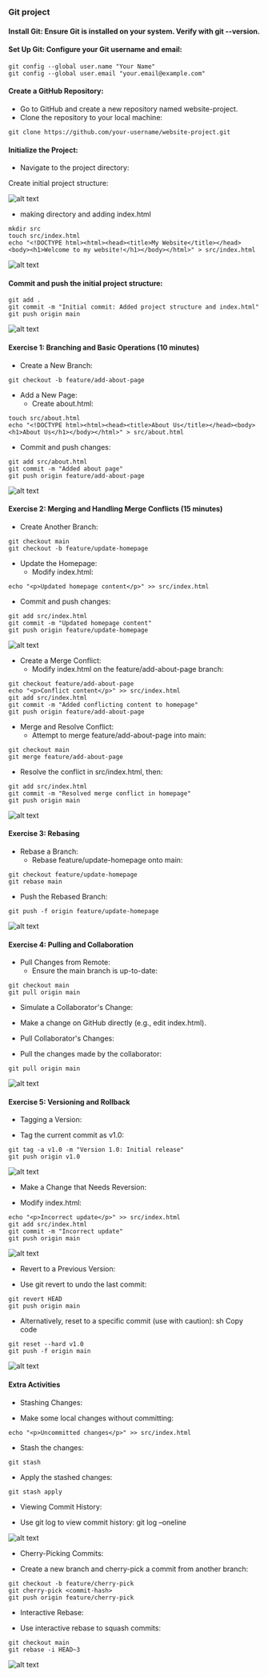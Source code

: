 ### Git project
#### Install Git: Ensure Git is installed on your system. Verify with git --version.
#### Set Up Git: Configure your Git username and email:

```
git config --global user.name "Your Name"
git config --global user.email "your.email@example.com"
```

#### Create a GitHub Repository:
+ Go to GitHub and create a new repository named website-project.
+ Clone the repository to your local machine:
```
git clone https://github.com/your-username/website-project.git
```

#### Initialize the Project:
+ Navigate to the project directory:

Create initial project structure:

![alt text](<images-1/Screenshot from 2024-07-10 11-38-09.png>)

+ making directory and adding index.html
```
mkdir src
touch src/index.html
echo "<!DOCTYPE html><html><head><title>My Website</title></head><body><h1>Welcome to my website!</h1></body></html>" > src/index.html
```

![alt text](<images-1/Screenshot from 2024-07-10 11-41-32.png>)

#### Commit and push the initial project structure:
```
git add .
git commit -m "Initial commit: Added project structure and index.html"
git push origin main
```

![alt text](<images-1/Screenshot from 2024-07-10 11-51-09.png>)


#### Exercise 1: Branching and Basic Operations (10 minutes)

+ Create a New Branch:
```
git checkout -b feature/add-about-page
```

+ Add a New Page:
    - Create about.html:
```
touch src/about.html
echo "<!DOCTYPE html><html><head><title>About Us</title></head><body><h1>About Us</h1></body></html>" > src/about.html
```

+ Commit and push changes:
```
git add src/about.html
git commit -m "Added about page"
git push origin feature/add-about-page
```

![alt text](<images-1/Screenshot from 2024-07-10 12-07-24.png>)


#### Exercise 2: Merging and Handling Merge Conflicts (15 minutes)
+ Create Another Branch:
```
git checkout main
git checkout -b feature/update-homepage
```

+ Update the Homepage:
    - Modify index.html:
```
echo "<p>Updated homepage content</p>" >> src/index.html
```

+ Commit and push changes:
```
git add src/index.html
git commit -m "Updated homepage content"
git push origin feature/update-homepage
```

![alt text](<images-1/Screenshot from 2024-07-10 12-09-39.png>)


+ Create a Merge Conflict:
    - Modify index.html on the feature/add-about-page branch:
```
git checkout feature/add-about-page
echo "<p>Conflict content</p>" >> src/index.html
git add src/index.html
git commit -m "Added conflicting content to homepage"
git push origin feature/add-about-page
```

+ Merge and Resolve Conflict:
    - Attempt to merge feature/add-about-page into main:
```
git checkout main
git merge feature/add-about-page
```

+ Resolve the conflict in src/index.html, then:
```
git add src/index.html
git commit -m "Resolved merge conflict in homepage"
git push origin main
```

![alt text](<images-1/Screenshot from 2024-07-10 12-17-48.png>)

#### Exercise 3: Rebasing 
+ Rebase a Branch:
    - Rebase feature/update-homepage onto main:
```
git checkout feature/update-homepage
git rebase main
```

+ Push the Rebased Branch:
```
git push -f origin feature/update-homepage
```

![alt text](<images-1/Screenshot from 2024-07-10 23-05-58.png>)


#### Exercise 4: Pulling and Collaboration

+ Pull Changes from Remote:
    - Ensure the main branch is up-to-date:
```
git checkout main
git pull origin main
```

+ Simulate a Collaborator's Change:
- Make a change on GitHub directly (e.g., edit index.html).

+ Pull Collaborator's Changes:
- Pull the changes made by the collaborator:
```
git pull origin main
```

![alt text](<images-1/Screenshot from 2024-07-10 23-09-05.png>)


#### Exercise 5: Versioning and Rollback

+ Tagging a Version:
- Tag the current commit as v1.0:
```
git tag -a v1.0 -m "Version 1.0: Initial release"
git push origin v1.0
```

![alt text](<images-1/Screenshot from 2024-07-10 23-10-16.png>)


+ Make a Change that Needs Reversion:
- Modify index.html:
```
echo "<p>Incorrect update</p>" >> src/index.html
git add src/index.html
git commit -m "Incorrect update"
git push origin main
```

![alt text](<images-1/Screenshot from 2024-07-10 23-12-01.png>)


+ Revert to a Previous Version:
- Use git revert to undo the last commit:
```
git revert HEAD
git push origin main
```
   
+ Alternatively, reset to a specific commit (use with caution): sh Copy code
```
git reset --hard v1.0
git push -f origin main
```

![alt text](<images-1/Screenshot from 2024-07-10 23-13-05.png>)


#### Extra Activities 

+ Stashing Changes:
- Make some local changes without committing:
```
echo "<p>Uncommitted changes</p>" >> src/index.html
```

+ Stash the changes:
```
git stash
```

+ Apply the stashed changes:
```
git stash apply
```

+ Viewing Commit History:
- Use git log to view commit history:
git log –oneline

![alt text](<images-1/Screenshot from 2024-07-10 23-22-01.png>)

+ Cherry-Picking Commits:
- Create a new branch and cherry-pick a commit from another branch:
```
git checkout -b feature/cherry-pick
git cherry-pick <commit-hash>
git push origin feature/cherry-pick
```

+ Interactive Rebase:
- Use interactive rebase to squash commits:
```
git checkout main
git rebase -i HEAD~3
```

![alt text](<images-1/Screenshot from 2024-07-10 23-28-45.png>)